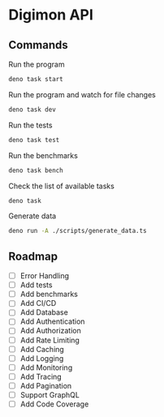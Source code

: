 # Digimon API

## Commands

Run the program

```bash
deno task start
```

Run the program and watch for file changes

```bash
deno task dev
```

Run the tests

```bash
deno task test
```

Run the benchmarks

```bash
deno task bench
```

Check the list of available tasks

```bash
deno task
```

Generate data

```bash
deno run -A ./scripts/generate_data.ts
```

## Roadmap

- [ ] Error Handling
- [ ] Add tests
- [ ] Add benchmarks
- [ ] Add CI/CD
- [ ] Add Database
- [ ] Add Authentication
- [ ] Add Authorization
- [ ] Add Rate Limiting
- [ ] Add Caching
- [ ] Add Logging
- [ ] Add Monitoring
- [ ] Add Tracing
- [ ] Add Pagination
- [ ] Support GraphQL
- [ ] Add Code Coverage